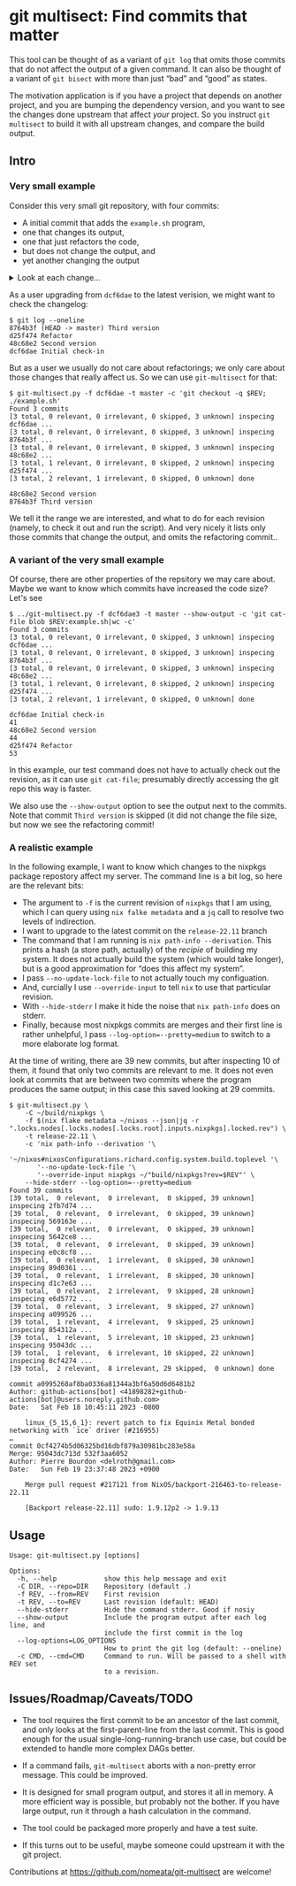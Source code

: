 git multisect: Find commits that matter
=======================================

This tool can be thought of as a variant of `git log` that omits those commits that
do not affect the output of a given command. It can also be thought of a variant
of `git bisect` with more than just “bad” and “good” as states.

The motivation application is if you have a project that depends on another
project, and you are bumping the dependency version, and you want to see the changes
done upstream that affect _your_ project. So you instruct `git multisect` to build
it with all upstream changes, and compare the build output.

Intro
-----

### Very small example

Consider this very small git repository, with four commits:
 * A initial commit that adds the `example.sh` program,
 * one that changes its output,
 * one that just refactors the code,
 * but does not change the output, and
 * yet another changing the output

<details>

<summary>Look at each change…</summary>

```
$ git log --oneline --reverse -p
dcf6dae Initial check-in
diff --git a/example.sh b/example.sh
new file mode 100755
index 0000000..d6954d9
--- /dev/null
+++ b/example.sh
@@ -0,0 +1,3 @@
+#!/usr/bin/env bash
+
+echo "Hello World!"
48c68e2 Second version
diff --git a/example.sh b/example.sh
index d6954d9..3f29b95 100755
--- a/example.sh
+++ b/example.sh
@@ -1,3 +1,3 @@
 #!/usr/bin/env bash

-echo "Hello World!"
+echo "Hello Galaxies!"
d25f474 Refactor
diff --git a/example.sh b/example.sh
index 3f29b95..91bee54 100755
--- a/example.sh
+++ b/example.sh
:...skipping...
dcf6dae Initial check-in
diff --git a/example.sh b/example.sh
new file mode 100755
index 0000000..d6954d9
--- /dev/null
+++ b/example.sh
@@ -0,0 +1,3 @@
+#!/usr/bin/env bash
+
+echo "Hello World!"
48c68e2 Second version
diff --git a/example.sh b/example.sh
index d6954d9..3f29b95 100755
--- a/example.sh
+++ b/example.sh
@@ -1,3 +1,3 @@
 #!/usr/bin/env bash

-echo "Hello World!"
+echo "Hello Galaxies!"
d25f474 Refactor
diff --git a/example.sh b/example.sh
index 3f29b95..91bee54 100755
--- a/example.sh
+++ b/example.sh
@@ -1,3 +1,4 @@
 #!/usr/bin/env bash

-echo "Hello Galaxies!"
+who=Galaxies
+echo "Hello $who!"
8764b3f (HEAD -> master) Third version
diff --git a/example.sh b/example.sh
index 91bee54..bd704ea 100755
--- a/example.sh
+++ b/example.sh
@@ -1,4 +1,4 @@
 #!/usr/bin/env bash

-who=Galaxies
+who=Universe
 echo "Hello $who!"
```

</details>

As a user upgrading from `dcf6dae` to the latest verision, we might want to check the changelog:
```
$ git log --oneline
8764b3f (HEAD -> master) Third version
d25f474 Refactor
48c68e2 Second version
dcf6dae Initial check-in
```

But as a user we usually do not care about refactorings; we only care about
those changes that really affect us. So we can use `git-multisect` for that:

```
$ git-multisect.py -f dcf6dae -t master -c 'git checkout -q $REV; ./example.sh'
Found 3 commits
[3 total, 0 relevant, 0 irrelevant, 0 skipped, 3 unknown] inspecing dcf6dae ...
[3 total, 0 relevant, 0 irrelevant, 0 skipped, 3 unknown] inspecing 8764b3f ...
[3 total, 0 relevant, 0 irrelevant, 0 skipped, 3 unknown] inspecing 48c68e2 ...
[3 total, 1 relevant, 0 irrelevant, 0 skipped, 2 unknown] inspecing d25f474 ...
[3 total, 2 relevant, 1 irrelevant, 0 skipped, 0 unknown] done

48c68e2 Second version
8764b3f Third version
```

We tell it the range we are interested, and what to do for each revision
(namely, to check it out and run the script). And very nicely it lists only
those commits that change the output, and omits the refactoring commit..

### A variant of the very small example

Of course, there are other properties of the repsitory we may care about. Maybe we want to know which commits have increased the code size? Let's see

```
$ ../git-multisect.py -f dcf6dae3 -t master --show-output -c 'git cat-file blob $REV:example.sh|wc -c'
Found 3 commits
[3 total, 0 relevant, 0 irrelevant, 0 skipped, 3 unknown] inspecing dcf6dae ...
[3 total, 0 relevant, 0 irrelevant, 0 skipped, 3 unknown] inspecing 8764b3f ...
[3 total, 0 relevant, 0 irrelevant, 0 skipped, 3 unknown] inspecing 48c68e2 ...
[3 total, 1 relevant, 0 irrelevant, 0 skipped, 2 unknown] inspecing d25f474 ...
[3 total, 2 relevant, 1 irrelevant, 0 skipped, 0 unknown] done

dcf6dae Initial check-in
41
48c68e2 Second version
44
d25f474 Refactor
53
```

In this example, our test command does not have to actually check out the
revision, as it can use `git cat-file`; presumably directly accessing the git
repo this way is faster.

We also use the `--show-output` option to see the output next to the commits.
Note that commit `Third version` is skipped (it did not change the file size,
but now we see the refactoring commit!

### A realistic example

In the following example, I want to know which changes to the nixpkgs package repostory affect my server. The command line is a bit log, so here are the relevant bits:

* The argument to `-f` is the current revision of `nixpkgs` that I am using, which I can query using `nix falke metadata` and a `jq` call to resolve two levels of indirection.
* I want to upgrade to the latest commit on the `release-22.11` branch
* The command that I am running is `nix path-info --derivation`. This prints a
  hash (a store path, actually) of the _recipie_ of building my system. It does
  not actually build the system (which would take longer), but is a good approximation
  for “does this affect my system”.
* I pass `--no-update-lock-file` to not actually touch my configuation.
* And, curcially I use `--override-input` to tell `nix` to use that particular revision.
* With `--hide-stderr` I make it hide the noise that `nix path-info` does on stderr.
* Finally, because most nixpkgs commits are merges and their first line is rather unhelpful, I pass `--log-option=--pretty=medium` to switch to a more elaborate log format.

At the time of writing, there are 39 new commits, but after inspecting 10 of
them, it found that only two commits are relevant to me. It does not even
look at commits that are between two commits where the program produces the
same output; in this case this saved looking at 29 commits.

```
$ git-multisect.py \
	-C ~/build/nixpkgs \
	-f $(nix flake metadata ~/nixos --json|jq -r ".locks.nodes[.locks.nodes[.locks.root].inputs.nixpkgs].locked.rev") \
	-t release-22.11 \
	-c 'nix path-info --derivation '\
	   '~/nixos#nixosConfigurations.richard.config.system.build.toplevel '\
	   '--no-update-lock-file '\
	   '--override-input nixpkgs ~/"build/nixpkgs?rev=$REV"' \
	--hide-stderr --log-option=--pretty=medium
Found 39 commits
[39 total,  0 relevant,  0 irrelevant,  0 skipped, 39 unknown] inspecing 2fb7d74 ...
[39 total,  0 relevant,  0 irrelevant,  0 skipped, 39 unknown] inspecing 569163e ...
[39 total,  0 relevant,  0 irrelevant,  0 skipped, 39 unknown] inspecing 5642ce8 ...
[39 total,  0 relevant,  0 irrelevant,  0 skipped, 39 unknown] inspecing e0c8cf8 ...
[39 total,  0 relevant,  1 irrelevant,  8 skipped, 30 unknown] inspecing 89d0361 ...
[39 total,  0 relevant,  1 irrelevant,  8 skipped, 30 unknown] inspecing d1c7e63 ...
[39 total,  0 relevant,  2 irrelevant,  9 skipped, 28 unknown] inspecing e6d5772 ...
[39 total,  0 relevant,  3 irrelevant,  9 skipped, 27 unknown] inspecing a099526 ...
[39 total,  1 relevant,  4 irrelevant,  9 skipped, 25 unknown] inspecing 854312a ...
[39 total,  1 relevant,  5 irrelevant, 10 skipped, 23 unknown] inspecing 95043dc ...
[39 total,  1 relevant,  6 irrelevant, 10 skipped, 22 unknown] inspecing 0cf4274 ...
[39 total,  2 relevant,  8 irrelevant, 29 skipped,  0 unknown] done

commit a0995268af8ba0336a81344a3bf6a50d6d6481b2
Author: github-actions[bot] <41898282+github-actions[bot]@users.noreply.github.com>
Date:   Sat Feb 18 10:45:11 2023 -0800

    linux_{5_15,6_1}: revert patch to fix Equinix Metal bonded networking with `ice` driver (#216955)
…
commit 0cf4274b5d06325bd16dbf879a30981bc283e58a
Merge: 95043dc713d 532f3aa6052
Author: Pierre Bourdon <delroth@gmail.com>
Date:   Sun Feb 19 23:37:48 2023 +0900

    Merge pull request #217121 from NixOS/backport-216463-to-release-22.11

    [Backport release-22.11] sudo: 1.9.12p2 -> 1.9.13
```


Usage
-----

```
Usage: git-multisect.py [options]

Options:
  -h, --help            show this help message and exit
  -C DIR, --repo=DIR    Repository (default .)
  -f REV, --from=REV    First revision
  -t REV, --to=REV      Last revision (default: HEAD)
  --hide-stderr         Hide the command stderr. Good if nosiy
  --show-output         Include the program output after each log line, and
                        include the first commit in the log
  --log-options=LOG_OPTIONS
                        How to print the git log (default: --oneline)
  -c CMD, --cmd=CMD     Command to run. Will be passed to a shell with REV set
                        to a revision.
```

Issues/Roadmap/Caveats/TODO
---------------------------

* The tool requires the first commit to be an ancestor of the last commit, and
  only looks at the first-parent-line from the last commit. This is good enough
  for the usual single-long-running-branch use case, but could be extended to
  handle more complex DAGs better.

* If a command fails, `git-multisect` aborts with a non-pretty error message.
  This could be improved.

* It is designed for small program output, and stores it all in memory. A more
  efficient way is possible, but probably not the bother. If you have large
  output, run it through a hash calculation in the command.

* The tool could be packaged more properly and have a test suite.

* If this turns out to be useful, maybe someone could upstream it with the git project.


Contributions at <https://github.com/nomeata/git-multisect> are welcome!


